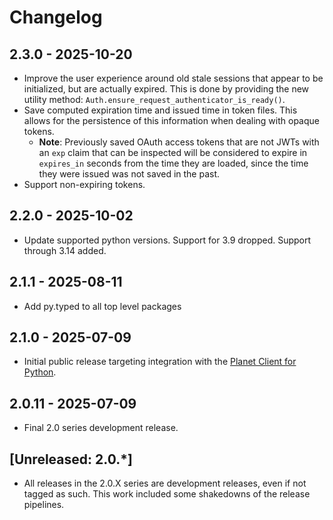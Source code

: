 # Changelog

## 2.3.0 - 2025-10-20
- Improve the user experience around old stale sessions that appear to be
  initialized, but are actually expired.  This is done by providing the new
  utility method: `Auth.ensure_request_authenticator_is_ready()`.
- Save computed expiration time and issued time in token files. This allows
  for the persistence of this information when dealing with opaque tokens.
  - **Note**: Previously saved OAuth access tokens that are not JWTs with
    an `exp` claim that can be inspected will be considered to expire in
    `expires_in` seconds from the time they are loaded, since the time
    they were issued was not saved in the past.
- Support non-expiring tokens.

## 2.2.0 - 2025-10-02
- Update supported python versions.
  Support for 3.9 dropped.  Support through 3.14 added.

## 2.1.1 - 2025-08-11
- Add py.typed to all top level packages

## 2.1.0 - 2025-07-09
- Initial public release targeting integration with the
  [Planet Client for Python](https://github.com/planetlabs/planet-client-python).

## 2.0.11 - 2025-07-09
- Final 2.0 series development release.

## [Unreleased: 2.0.*]
- All releases in the 2.0.X series are development releases, even if not
  tagged as such. This work included some shakedowns of the release pipelines.
